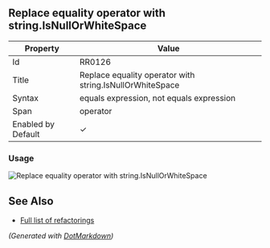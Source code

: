 ## Replace equality operator with string\.IsNullOrWhiteSpace

| Property           | Value                                                     |
| ------------------ | --------------------------------------------------------- |
| Id                 | RR0126                                                    |
| Title              | Replace equality operator with string\.IsNullOrWhiteSpace |
| Syntax             | equals expression, not equals expression                  |
| Span               | operator                                                  |
| Enabled by Default | &#x2713;                                                  |

### Usage

![Replace equality operator with string.IsNullOrWhiteSpace](../../images/refactorings/ReplaceEqualityOperatorWithStringIsNullOrWhiteSpace.png)

## See Also

* [Full list of refactorings](Refactorings.md)


*\(Generated with [DotMarkdown](http://github.com/JosefPihrt/DotMarkdown)\)*